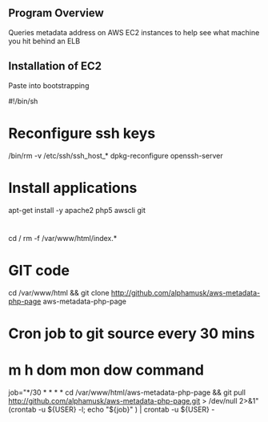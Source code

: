 Program Overview
-------------------------
Queries metadata address on AWS EC2 instances to help see what machine you hit behind an ELB


Installation of EC2
-------------------------
Paste into bootstrapping

#!/bin/sh
#
# Reconfigure ssh keys
/bin/rm -v /etc/ssh/ssh_host_*
dpkg-reconfigure openssh-server
#
# Install applications
apt-get install -y apache2 php5 awscli git
#
cd /
rm -f /var/www/html/index.*
#
# GIT  code
cd /var/www/html && git clone http://github.com/alphamusk/aws-metadata-php-page aws-metadata-php-page
#
# Cron job to git source every 30 mins
# m h  dom mon dow   command
job="*/30 * * * *  cd /var/www/html/aws-metadata-php-page && git pull http://github.com/alphamusk/aws-metadata-php-page.git > /dev/null 2>&1"
(crontab -u ${USER} -l; echo "${job}" ) | crontab -u ${USER} -




